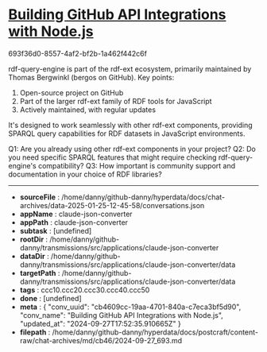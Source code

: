 # [Building GitHub API Integrations with Node.js](https://claude.ai/chat/cb4609cc-19aa-4701-840a-c7eca3bf5d90)

693f36d0-8557-4af2-bf2b-1a462f442c6f

 rdf-query-engine is part of the rdf-ext ecosystem, primarily maintained by Thomas Bergwinkl (bergos on GitHub). Key points:

1. Open-source project on GitHub
2. Part of the larger rdf-ext family of RDF tools for JavaScript
3. Actively maintained, with regular updates

It's designed to work seamlessly with other rdf-ext components, providing SPARQL query capabilities for RDF datasets in JavaScript environments.

Q1: Are you already using other rdf-ext components in your project?
Q2: Do you need specific SPARQL features that might require checking rdf-query-engine's compatibility?
Q3: How important is community support and documentation in your choice of RDF libraries?

---

* **sourceFile** : /home/danny/github-danny/hyperdata/docs/chat-archives/data-2025-01-25-12-45-58/conversations.json
* **appName** : claude-json-converter
* **appPath** : claude-json-converter
* **subtask** : [undefined]
* **rootDir** : /home/danny/github-danny/transmissions/src/applications/claude-json-converter
* **dataDir** : /home/danny/github-danny/transmissions/src/applications/claude-json-converter/data
* **targetPath** : /home/danny/github-danny/transmissions/src/applications/claude-json-converter/data
* **tags** : ccc10.ccc20.ccc30.ccc40.ccc50
* **done** : [undefined]
* **meta** : {
  "conv_uuid": "cb4609cc-19aa-4701-840a-c7eca3bf5d90",
  "conv_name": "Building GitHub API Integrations with Node.js",
  "updated_at": "2024-09-27T17:52:35.910665Z"
}
* **filepath** : /home/danny/github-danny/hyperdata/docs/postcraft/content-raw/chat-archives/md/cb46/2024-09-27_693.md